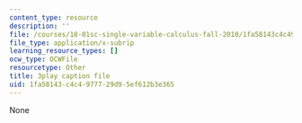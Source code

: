 ```yaml
---
content_type: resource
description: ''
file: /courses/18-01sc-single-variable-calculus-fall-2010/1fa58143c4c4977729d95ef612b3e365_9v25gg2qJYE.srt
file_type: application/x-subrip
learning_resource_types: []
ocw_type: OCWFile
resourcetype: Other
title: 3play caption file
uid: 1fa58143-c4c4-9777-29d9-5ef612b3e365
---
```

None

